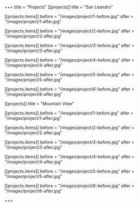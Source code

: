+++
title = "Projects"
[[projects]]
title = "San Leandro"

  [[projects.items]]
  before = "/images/project/1-before.jpg"
  after = "/images/project/1-after.jpg"

  [[projects.items]]
  before = "/images/project/2-before.jpg"
  after = "/images/project/2-after.jpg"

  [[projects.items]]
  before = "/images/project/3-before.jpg"
  after = "/images/project/3-after.jpg"

  [[projects.items]]
  before = "/images/project/4-before.jpg"
  after = "/images/project/4-after.jpg"

  [[projects.items]]
  before = "/images/project/5-before.jpg"
  after = "/images/project/5-after.jpg"

  [[projects.items]]
  before = "/images/project/6-before.jpg"
  after = "/images/project/6-after.jpg"

[[projects]]
title = "Mountain View"

  [[projects.items]]
  before = "/images/project/1-before.jpg"
  after = "/images/project/1-after.jpg"

  [[projects.items]]
  before = "/images/project/2-before.jpg"
  after = "/images/project/2-after.jpg"

  [[projects.items]]
  before = "/images/project/3-before.jpg"
  after = "/images/project/3-after.jpg"

  [[projects.items]]
  before = "/images/project/4-before.jpg"
  after = "/images/project/4-after.jpg"

  [[projects.items]]
  before = "/images/project/5-before.jpg"
  after = "/images/project/5-after.jpg"

  [[projects.items]]
  before = "/images/project/6-before.jpg"
  after = "/images/project/6-after.jpg"

+++